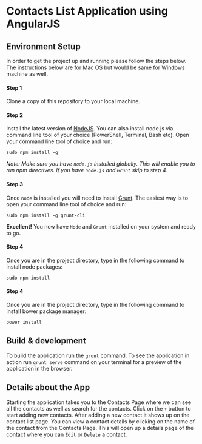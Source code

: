 # Contacts List Application using AngularJS


## Environment Setup
In order to get the project up and running please follow the steps below. The instructions below are for Mac OS but would be same for Windows machine as well.

#### Step 1
Clone a copy of this repository to your local machine.

#### Step 2

Install the latest version of [NodeJS](http://nodejs.org). You can also install node.js via command line tool of your choice (PowerShell, Terminal, Bash etc). Open your command line tool of choice and run:
```
sudo npm install -g
```
*Note: Make sure you have `node.js` installed globally. This will enable you to run npm directives. If you have `node.js` and `Grunt` skip to step 4.*


#### Step 3
Once `node` is installed you will need to install [Grunt](http://gruntjs.com/getting-started). The easiest way is to open your command line tool of choice and run:
```
sudo npm install -g grunt-cli
```

**Excellent!** You now have `Node` and `Grunt` installed on your system and ready to go.

#### Step 4
Once you are in the project directory, type in the following command to install node packages:
```
sudo npm install
```

#### Step 4
Once you are in the project directory, type in the following command to install bower package manager:
```
bower install
```

## Build & development
To build the application run the `grunt` command. To see the application in action run `grunt serve` command on your terminal for a preview of the application in the browser.

## Details about the App

Starting the application takes you to the Contacts Page where we can see all the contacts as well as search for the contacts. Click on the `+` button to start adding new contacts. After adding a new contact it shows up on the contact list page. You can view a contact details by clicking on the name of the contact from the Contacts Page. This will open up a details page of the contact where you can `Edit` or `Delete` a contact.
